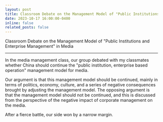 ```yaml
---
layout: post
title: Classroom Debate on the Management Model of "Public Institutions and Enterprise Management" in Media
date: 2023-10-17 16:00:00-0400
inline: false
related_posts: false
---
```

Classroom Debate on the Management Model of "Public Institutions and Enterprise Management" in Media


***
In the media management class, our group debated with my classmates whether China should continue the "public institution, enterprise based operation" management model for media.

Our argument is that this management model should be continued, mainly in terms of politics, economy, culture, and a series of negative consequences brought  by adjusting the management model. The opposing argument is that the management model should not be continued, and this is discussed from the perspective of the negative impact of corporate management on the media.

After a fierce battle, our side won by a narrow margin.
